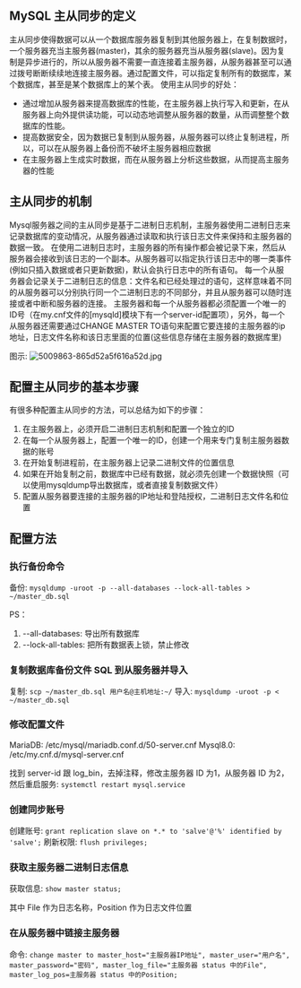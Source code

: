 ## MySQL 主从同步的定义
主从同步使得数据可以从一个数据库服务器复制到其他服务器上，在复制数据时，一个服务器充当主服务器(master)，其余的服务器充当从服务器(slave)。因为复制是异步进行的，所以从服务器不需要一直连接着主服务器，从服务器甚至可以通过拨号断断续续地连接主服务器。通过配置文件，可以指定复制所有的数据库，某个数据库，甚至是某个数据库上的某个表。
使用主从同步的好处：
* 通过增加从服务器来提高数据库的性能，在主服务器上执行写入和更新，在从服务器上向外提供读功能，可以动态地调整从服务器的数量，从而调整整个数据库的性能。
* 提高数据安全，因为数据已复制到从服务器，从服务器可以终止复制进程，所以，可以在从服务器上备份而不破坏主服务器相应数据
* 在主服务器上生成实时数据，而在从服务器上分析这些数据，从而提高主服务器的性能

## 主从同步的机制
Mysql服务器之间的主从同步是基于二进制日志机制，主服务器使用二进制日志来记录数据库的变动情况，从服务器通过读取和执行该日志文件来保持和主服务器的数据一致。
在使用二进制日志时，主服务器的所有操作都会被记录下来，然后从服务器会接收到该日志的一个副本。从服务器可以指定执行该日志中的哪一类事件(例如只插入数据或者只更新数据)，默认会执行日志中的所有语句。
每一个从服务器会记录关于二进制日志的信息：文件名和已经处理过的语句，这样意味着不同的从服务器可以分别执行同一个二进制日志的不同部分，并且从服务器可以随时连接或者中断和服务器的连接。
主服务器和每一个从服务器都必须配置一个唯一的ID号（在my.cnf文件的[mysqld]模块下有一个server-id配置项），另外，每一个从服务器还需要通过CHANGE MASTER TO语句来配置它要连接的主服务器的ip地址，日志文件名称和该日志里面的位置(这些信息存储在主服务器的数据库里)

图示:
![5009863-865d52a5f616a52d.jpg](https://i.loli.net/2020/12/15/3cpJYe6igGk2fPn.jpg)

## 配置主从同步的基本步骤
有很多种配置主从同步的方法，可以总结为如下的步骤：
1. 在主服务器上，必须开启二进制日志机制和配置一个独立的ID
2. 在每一个从服务器上，配置一个唯一的ID，创建一个用来专门复制主服务器数据的账号
3. 在开始复制进程前，在主服务器上记录二进制文件的位置信息
4. 如果在开始复制之前，数据库中已经有数据，就必须先创建一个数据快照（可以使用mysqldump导出数据库，或者直接复制数据文件）
5. 配置从服务器要连接的主服务器的IP地址和登陆授权，二进制日志文件名和位置

## 配置方法
### 执行备份命令
备份: `mysqldump -uroot -p --all-databases --lock-all-tables > ~/master_db.sql`

PS：
1. --all-databases: 导出所有数据库
2. --lock-all-tables: 把所有数据表上锁，禁止修改

### 复制数据库备份文件 SQL 到从服务器并导入
复制: `scp ~/master_db.sql 用户名@主机地址:~/`
导入: `mysqldump -uroot -p < ~/master_db.sql`

### 修改配置文件
MariaDB: /etc/mysql/mariadb.conf.d/50-server.cnf
Mysql8.0: /etc/my.cnf.d/mysql-server.cnf

找到 server-id 跟 log_bin，去掉注释，修改主服务器 ID 为1，从服务器 ID 为2，然后重启服务: `systemctl restart mysql.service`

### 创建同步账号
创建账号: `grant replication slave on *.* to 'salve'@'%' identified by 'salve';`
刷新权限: `flush privileges;`

### 获取主服务器二进制日志信息
获取信息: `show master status;`

其中 File 作为日志名称，Position 作为日志文件位置

### 在从服务器中链接主服务器
命令: `change master to master_host="主服务器IP地址", master_user="用户名", master_password="密码", master_log_file="主服务器 status 中的File", master_log_pos=主服务器 status 中的Position;`

### 